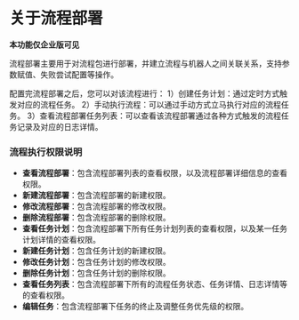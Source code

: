 # 关于流程部署

**本功能仅企业版可见**

流程部署主要用于对流程包进行部署，并建立流程与机器人之间关联关系，支持参数赋值、失败尝试配置等操作。

配置完流程部署之后，您可以对该流程进行：
1）创建任务计划：通过定时方式触发对应的流程任务。
2）手动执行流程：可以通过手动方式立马执行对应的流程任务。
3）查看流程部署任务列表：可以查看该流程部署通过各种方式触发的流程任务记录及对应的日志详情。


### 流程执行权限说明
- **查看流程部署**：包含流程部署列表的查看权限，以及流程部署详细信息的查看权限。
- **新建流程部署**：包含流程部署的新建权限。
- **修改流程部署**：包含流程部署的修改权限。
- **删除流程部署**：包含流程部署的删除权限。
- **查看任务计划**：包含流程部署下所有任务计划列表的查看权限，以及某一任务计划详情的查看权限。
- **新建任务计划**：包含任务计划的新建权限。
- **修改任务计划**：包含任务计划的修改权限。
- **删除任务计划**：包含任务计划的删除权限。
- **查看任务列表**：包含流程部署下所有的流程任务状态、任务详情、日志详情等的查看权限。
- **编辑任务**：包含流程部署下任务的终止及调整任务优先级的权限。